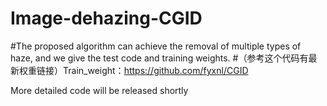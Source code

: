 # Image-dehazing-CGID

#The proposed algorithm can achieve the removal of multiple types of haze, and we give the test code and training weights.
 #（参考这个代码有最新权重链接）Train_weight：https://github.com/fyxnl/CGID

More detailed code will be released shortly 

